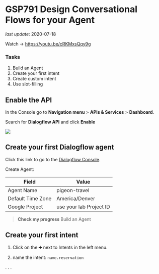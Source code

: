 # GSP791 Design Conversational Flows for your Agent

_last update_: 2020-07-18

Watch → https://youtu.be/cRKMxsQqy9g

### Tasks

1. Build an Agent
1. Create your first intent
1. Create custom intent
1. Use slot-filling

## Enable the API

In the Console go to **Navigation menu** > **APIs & Services** > **Dashboard**.

Search for **Dialogflow API** and click **Enable**

![](https://cdn.qwiklabs.com/0dpgt58U%2FhdGkF3YBRyQkz1AVGSQIiTFY6i2ZoZ6KOY%3D)

## Create your first Dialogflow agent

Click this link to go to the [Dialogflow Console](https://dialogflow.cloud.google.com/).

Create Agent:

| Field | Value|
|--|--|
| Agent Name | pigeon-travel |
| Default Time Zone | America/Denver |
| Google Project | use your lab Project ID |

> **Check my progress**
> Build an Agent

## Create your first intent

1. Click on the ➕ next to Intents in the left menu.

2. name the intent: `name.reservation`

.
.
.